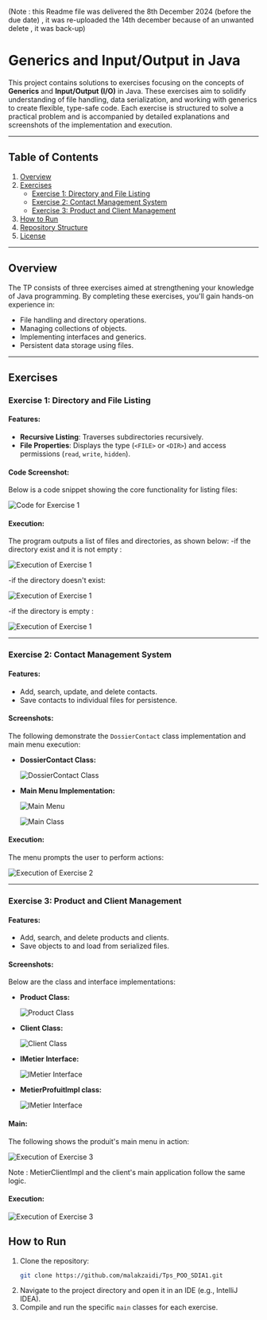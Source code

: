(Note : this Readme file was delivered the 8th December 2024 (before the due date) , it was re-uploaded the 14th december because of an unwanted delete , it was back-up)
# Generics and Input/Output in Java

This project contains solutions to exercises focusing on the concepts of **Generics** and **Input/Output (I/O)** in Java. These exercises aim to solidify understanding of file handling, data serialization, and working with generics to create flexible, type-safe code. Each exercise is structured to solve a practical problem and is accompanied by detailed explanations and screenshots of the implementation and execution.

---

## Table of Contents
1. [Overview](#overview)
2. [Exercises](#exercises)
   - [Exercise 1: Directory and File Listing](#exercise-1-directory-and-file-listing)
   - [Exercise 2: Contact Management System](#exercise-2-contact-management-system)
   - [Exercise 3: Product and Client Management](#exercise-3-product-and-client-management)
3. [How to Run](#how-to-run)
4. [Repository Structure](#repository-structure)
5. [License](#license)

---

## Overview

The TP consists of three exercises aimed at strengthening your knowledge of Java programming. By completing these exercises, you'll gain hands-on experience in:
- File handling and directory operations.
- Managing collections of objects.
- Implementing interfaces and generics.
- Persistent data storage using files.

---

## Exercises

### Exercise 1: Directory and File Listing

#### Features:
- **Recursive Listing**: Traverses subdirectories recursively.
- **File Properties**: Displays the type (`<FILE>` or `<DIR>`) and access permissions (`read`, `write`, `hidden`).

#### Code Screenshot:
Below is a code snippet showing the core functionality for listing files:

![Code for Exercise 1](https://github.com/malakzaidi/Tps_POO_SDIA1/blob/main/src/Tp6/screenshots/1.PNG)

#### Execution:
The program outputs a list of files and directories, as shown below:
-if the directory exist and it is not empty : 

![Execution of Exercise 1](https://github.com/malakzaidi/Tps_POO_SDIA1/blob/main/src/Tp6/screenshots/a.PNG)

-if the directory doesn't exist:

![Execution of Exercise 1](https://github.com/malakzaidi/Tps_POO_SDIA1/blob/main/src/Tp6/screenshots/b.PNG)

-if the directory is empty :

![Execution of Exercise 1](https://github.com/malakzaidi/Tps_POO_SDIA1/blob/main/src/Tp6/screenshots/c.PNG)

---

### Exercise 2: Contact Management System

#### Features:
- Add, search, update, and delete contacts.
- Save contacts to individual files for persistence.

#### Screenshots:
The following demonstrate the `DossierContact` class implementation and main menu execution:

- **DossierContact Class:**
  
  ![DossierContact Class](https://github.com/malakzaidi/Tps_POO_SDIA1/blob/main/src/Tp6/screenshots/2.PNG)

- **Main Menu Implementation:**
  
  ![Main Menu](https://github.com/malakzaidi/Tps_POO_SDIA1/blob/main/src/Tp6/screenshots/4.PNG)
  
  ![Main Class](https://github.com/malakzaidi/Tps_POO_SDIA1/blob/main/src/Tp6/screenshots/3.PNG)
  
  

#### Execution:
The menu prompts the user to perform actions:

![Execution of Exercise 2](https://github.com/malakzaidi/Tps_POO_SDIA1/blob/main/src/Tp6/screenshots/d.PNG)

---

### Exercise 3: Product and Client Management

#### Features:
- Add, search, and delete products and clients.
- Save objects to and load from serialized files.

#### Screenshots:
Below are the class and interface implementations:

- **Product Class:**
  
  ![Product Class](https://github.com/malakzaidi/Tps_POO_SDIA1/blob/main/src/Tp6/screenshots/5.PNG)

- **Client Class:**
  
  ![Client Class](https://github.com/malakzaidi/Tps_POO_SDIA1/blob/main/src/Tp6/screenshots/6.PNG)

- **IMetier Interface:**
  
  ![IMetier Interface](https://github.com/malakzaidi/Tps_POO_SDIA1/blob/main/src/Tp6/screenshots/7.PNG)

- **MetierProfuitImpl class:**
  
  ![IMetier Interface](https://github.com/malakzaidi/Tps_POO_SDIA1/blob/main/src/Tp6/screenshots/8.PNG)

#### Main:
The following shows the produit's main menu in action:

![Execution of Exercise 3](https://github.com/malakzaidi/Tps_POO_SDIA1/blob/main/src/Tp6/screenshots/10.PNG)

Note : MetierClientImpl and the client's main application follow the same logic.

#### Execution:

![Execution of Exercise 3](https://github.com/malakzaidi/Tps_POO_SDIA1/blob/main/src/Tp6/screenshots/e.PNG)

## How to Run

1. Clone the repository:
   ```bash
   git clone https://github.com/malakzaidi/Tps_POO_SDIA1.git
   ```
2. Navigate to the project directory and open it in an IDE (e.g., IntelliJ IDEA).
3. Compile and run the specific `main` classes for each exercise.


